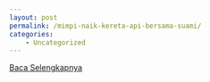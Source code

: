 ```yaml
---
layout: post
permalink: /mimpi-naik-kereta-api-bersama-suami/
categories:
    - Uncategorized
---
```


[Baca Selengkapnya](/03)